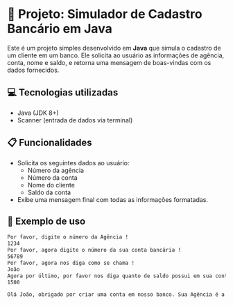 # 📘 Projeto: Simulador de Cadastro Bancário em Java

Este é um projeto simples desenvolvido em **Java** que simula o cadastro de um cliente em um banco. Ele solicita ao usuário as informações de agência, conta, nome e saldo, e retorna uma mensagem de boas-vindas com os dados fornecidos.

## 💻 Tecnologias utilizadas

- Java (JDK 8+)
- Scanner (entrada de dados via terminal)

## 📋 Funcionalidades

- Solicita os seguintes dados ao usuário:
  - Número da agência
  - Número da conta
  - Nome do cliente
  - Saldo da conta
- Exibe uma mensagem final com todas as informações formatadas.

## 🧪 Exemplo de uso

```bash
Por favor, digite o número da Agência !
1234
Por favor, agora digite o número da sua conta bancária !
56789
Por favor, agora nos diga como se chama !
João
Agora por último, por favor nos diga quanto de saldo possui em sua conta bancária !
1500

Olá João, obrigado por criar uma conta em nosso banco. Sua Agência é a de número 1234, conta 56789 e seu saldo de R$1500 já está disponível para saque.
